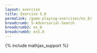 ```yaml
---
layout: exercise
title: Exercise 5.8
permalink: /game-playing-exercises/ex_8/
breadcrumb: 5-Adversarial-Search
breadcrumb2: ex_8
breadcrumb5: ex5.8
---
```


{% include mathjax_support %}


